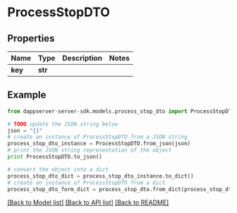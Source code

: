 # ProcessStopDTO


## Properties

Name | Type | Description | Notes
------------ | ------------- | ------------- | -------------
**key** | **str** |  | 

## Example

```python
from dappserver-server-sdk.models.process_stop_dto import ProcessStopDTO

# TODO update the JSON string below
json = "{}"
# create an instance of ProcessStopDTO from a JSON string
process_stop_dto_instance = ProcessStopDTO.from_json(json)
# print the JSON string representation of the object
print ProcessStopDTO.to_json()

# convert the object into a dict
process_stop_dto_dict = process_stop_dto_instance.to_dict()
# create an instance of ProcessStopDTO from a dict
process_stop_dto_form_dict = process_stop_dto.from_dict(process_stop_dto_dict)
```
[[Back to Model list]](../README.md#documentation-for-models) [[Back to API list]](../README.md#documentation-for-api-endpoints) [[Back to README]](../README.md)


